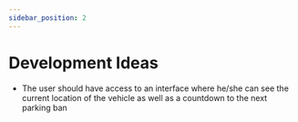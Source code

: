 ```yaml
---
sidebar_position: 2
---
```


# Development Ideas

- The user should have access to an interface where he/she can see the current location of the vehicle as well as a countdown to the next parking ban
